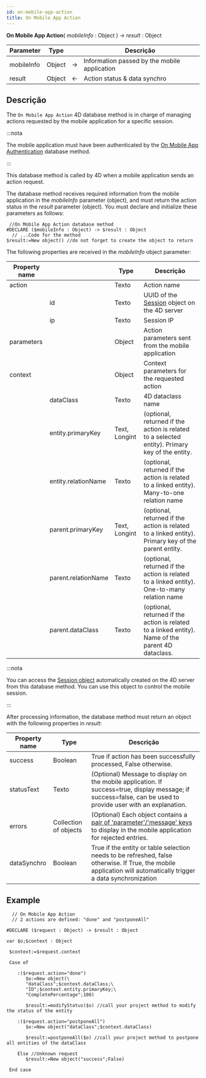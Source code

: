 ```yaml
---
id: on-mobile-app-action
title: On Mobile App Action
---
```


**On Mobile App Action**( *mobileInfo* : Object ) -> *result* : Object

| Parameter  | Type   |    | Descrição                                    |
| ---------- | ------ | -- | -------------------------------------------- |
| mobileInfo | Object | -> | Information passed by the mobile application |
| result     | Object | <- | Action status & data synchro                 |


## Descrição

The `On Mobile App Action` 4D database method is in charge of managing actions requested by the mobile application for a specific session.

:::nota

The mobile application must have been authenticated by the [On Mobile App Authentication](on-mobile-app-authentication.md) database method.

:::

This database method is called by 4D when a mobile application sends an action request.

The database method receives required information from the mobile application in the *mobileInfo* parameter (object), and must return the action status in the *result* parameter (object). You must declare and initialize these parameters as follows:

```4d
 //On Mobile App Action database method
#DECLARE ($mobileInfo : Object) -> $result : Object
  // ...Code for the method
$result:=New object() //do not forget to create the object to return
```

The following properties are received in the *mobileInfo* object parameter:


| Property name |                     | Type          | Descrição                                                                                             |
| ------------- | ------------------- | ------------- | ----------------------------------------------------------------------------------------------------- |
| action        |                     | Texto         | Action name                                                                                           |
|               | id                  | Texto         | UUID of the [Session](https://developer.4d.com/docs/en/API/SessionClass.html) object on the 4D server |
|               | ip                  | Texto         | Session IP                                                                                            |
| parameters    |                     | Object        | Action parameters sent from the mobile application                                                    |
| context       |                     | Object        | Context parameters for the requested action                                                           |
|               | dataClass           | Texto         | 4D dataclass name                                                                                     |
|               | entity.primaryKey   | Text, Longint | (optional, returned if the action is related to a selected entity). Primary key of the entity.        |
|               | entity.relationName | Texto         | (optional, returned if the action is related to a linked entity). Many-to-one relation name           |
|               | parent.primaryKey   | Text, Longint | (optional, returned if the action is related to a linked entity). Primary key of the parent entity.   |
|               | parent.relationName | Texto         | (optional, returned if the action is related to a linked entity). One-to-many relation name           |
|               | parent.dataClass    | Texto         | (optional, returned if the action is related to a linked entity). Name of the parent 4D dataclass.    |

:::nota

You can access the [Session object](https://developer.4d.com/docs/en/API/SessionClass.html) automatically created on the 4D server from this database method. You can use this object to control the mobile session.

:::

After processing information, the database method must return an object with the following properties in *result*:

| Property name | Type                  | Descrição                                                                                                                                                                                         |
| ------------- | --------------------- | ------------------------------------------------------------------------------------------------------------------------------------------------------------------------------------------------- |
| success       | Boolean               | True if action has been successfully processed, False otherwise.                                                                                                                                  |
| statusText    | Texto                 | (Optional) Message to display on the mobile application. If success=true, display message; if success=false, can be used to provide user with an explanation.                                     |
| errors        | Collection of objects | (Optional) Each object contains a [pair of 'parameter'/'message' keys](../project-definition/actions#update-pending-tasks-that-failed) to display in the mobile application for rejected entries. |
| dataSynchro   | Boolean               | True if the entity or table selection needs to be refreshed, false otherwise. If True, the mobile application will automatically trigger a data synchronization                                   |

## Example

```4d
  // On Mobile App Action
  // 2 actions are defined: "done" and "postponeAll"

#DECLARE ($request : Object) -> $result : Object

var $o;$context : Object

 $context:=$request.context

 Case of

    :($request.action="done")
       $o:=New object(\
       "dataClass";$context.dataClass;\
       "ID";$context.entity.primaryKey;\
       "CompletePercentage";100)

       $result:=modifyStatus($o) //call your project method to modify the status of the entity

    :($request.action="postponeAll")
       $o:=New object("dataClass";$context.dataClass)

       $result:=postponeAll($o) //call your project method to postpone all entities of the dataClass

    Else //Unknown request
       $result:=New object("success";False)

 End case

 ```